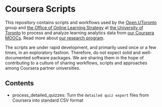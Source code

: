 # Coursera Scripts

This repository contains scripts and workflows used by the [Open.UToronto](http://www.ocw.utoronto.ca/) group and [the Office of Online Learning Strategy](http://onlinelearning.utoronto.ca/?page_id=5) at [the University of Toronto](http://www.utoronto.com/) to process and analyze learning analytics data from [our Coursera MOOCs](https://www.coursera.org/utoronto). Read more about [our research program](http://www.ocw.utoronto.ca/open-course-development/).

The scripts are under rapid development, and primarily used once or a few times, in an exploratory fashion. Therefore, do not expect solid and well-documented software packages. We are sharing them in the hope of contributing to a culture of sharing workflows, scripts and approaches among Coursera partner universities.

## Contents

- process_detailed_quizzes: Turn the `detailed quiz export` files from Coursera into standard CSV format